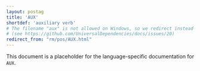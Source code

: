 ```yaml
---
layout: postag
title: 'AUX'
shortdef: 'auxiliary verb'
# The filename "aux" is not allowed on Windows, so we redirect instead
# (see https://github.com/UniversalDependencies/docs/issues/20)
redirect_from: "rm/pos/AUX.html"
---
```


This document is a placeholder for the language-specific documentation
for `AUX`.
